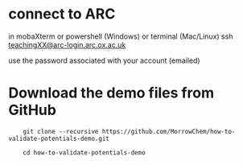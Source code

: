 # connect to ARC

in mobaXterm or powershell (Windows) or terminal (Mac/Linux)
        ssh teachingXX@arc-login.arc.ox.ac.uk

use the password associated with your account (emailed)

# Download the demo files from GitHub

        git clone --recursive https://github.com/MorrowChem/how-to-validate-potentials-demo.git

        cd how-to-validate-potentials-demo